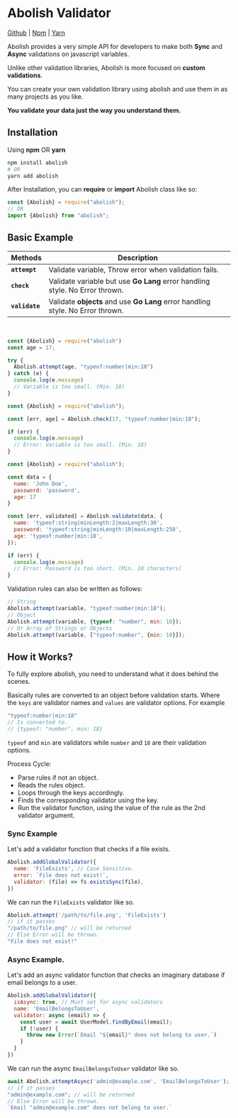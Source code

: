 # Abolish Validator

[Github](https://github.com/trapcodeio/abolish)
|
[Npm](https://www.npmjs.com/package/abolish)
|
[Yarn](https://yarn.pm/abolish)

Abolish provides a very simple API for developers to make both **Sync** and **Async** validations on javascript
variables.

Unlike other validation libraries, Abolish is more focused on **custom validations**.

You can create your own validation library using abolish and use them in as many projects as you like.

**You validate your data just the way you understand them.**

## Installation

Using **npm** OR **yarn**

```bash
npm install abolish
# OR
yarn add abolish
```

After Installation, you can **require** or **import**  Abolish class like so:

```javascript
const {Abolish} = require("abolish");
// OR 
import {Abolish} from "abolish";
```

## Basic Example

| Methods | Description |
| ------ | ----------- |
| **`attempt`** | Validate variable, Throw error when validation fails. |
| **`check`** | Validate variable but use **Go Lang** error handling style. No Error thrown. |
| **`validate`** | Validate **objects** and use **Go Lang** error handling style. No Error thrown. |

<br>

<CodeGroup>
  <CodeGroupItem title="attempt">

```javascript
const {Abolish} = require("abolish")
const age = 17;

try {
  Abolish.attempt(age, "typeof:number|min:18")
} catch (e) {
  console.log(e.message)
  // Variable is too small. (Min. 18)
}
```

  </CodeGroupItem>

  <CodeGroupItem title="check" >

```javascript
const {Abolish} = require("abolish");

const [err, age] = Abolish.check(17, "typeof:number|min:18");

if (err) {
  console.log(e.message)
  // Error: Variable is too small. (Min. 18)
}
```

  </CodeGroupItem>

  <CodeGroupItem title="validate">

```javascript
const {Abolish} = require("abolish");

const data = {
  name: 'John Doe',
  password: 'password',
  age: 17
}

const [err, validated] = Abolish.validate(data, {
  name: 'typeof:string|minLength:2|maxLength:30',
  password: 'typeof:string|minLength:10|maxLength:250',
  age: 'typeof:number|min:18',
});

if (err) {
  console.log(e.message)
  // Error: Password is too short. (Min. 10 characters)
}
```

  </CodeGroupItem>
</CodeGroup>

Validation rules can also be written as follows:

```javascript
// String
Abolish.attempt(variable, "typeof:number|min:18");
// Object
Abolish.attempt(variable, {typeof: "number", min: 18});
// Or Array of Strings or Objects
Abolish.attempt(variable, ["typeof:number", {min: 18}]);
```

## How it Works?

To fully explore abolish, you need to understand what it does behind the scenes.

Basically rules are converted to an object before validation starts. Where the `keys` are validator names and `values`
are validator options. For example

```javascript
"typeof:number|min:18"
// Is converted to.
// {typeof: "number", min: 18}
```

`typeof` and `min` are validators while `number` and `18` are their validation options.

Process Cycle:

- Parse rules if not an object.
- Reads the rules object.
- Loops through the keys accordingly.
- Finds the corresponding validator using the key.
- Run the validator function, using the value of the rule as the 2nd validator argument.

### Sync Example

Let's add a validator function that checks if a file exists.

```javascript
Abolish.addGlobalValidator({
  name: 'FileExists', // Case Sensitive.
  error: `File does not exist!`,
  validator: (file) => fs.existsSync(file),
})
```

We can run the `FileExists` validator like so.

```javascript
Abolish.attempt('/path/to/file.png', 'FileExists')
// if it passes 
"/path/to/file.png" // will be returned
// Else Error will be thrown.
"File does not exist!"
```

### Async Example.

Let's add an async validator function that checks an imaginary database if email belongs to a user.

```javascript
Abolish.addGlobalValidator({
  isAsync: true, // Must set for async validators
  name: 'EmailBelongsToUser',
  validator: async (email) => {
    const user = await UserModel.findByEmail(email);
    if (!user) {
      throw new Error(`Email "${email}" does not belong to user.`)
    }
  }
})
```

We can run the async `EmailBelongsToUser` validator like so.

```javascript
await Abolish.attemptAsync('admin@example.com', 'EmailBelongsToUser');
// if it passes 
"admin@example.com"; // will be returned
// Else Error will be thrown.
`Email "admin@example.com" does not belong to user.`
```

